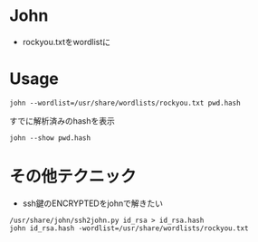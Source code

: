 # John

- rockyou.txtをwordlistに

# Usage

```
john --wordlist=/usr/share/wordlists/rockyou.txt pwd.hash
```

すでに解析済みのhashを表示

```
john --show pwd.hash
```

# その他テクニック

- ssh鍵のENCRYPTEDをjohnで解きたい

```
/usr/share/john/ssh2john.py id_rsa > id_rsa.hash
john id_rsa.hash -wordlist=/usr/share/wordlists/rockyou.txt
```
